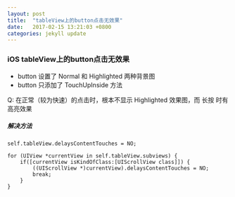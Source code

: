 ```yaml
---
layout: post
title:  "tableView上的button点击无效果"
date:   2017-02-15 13:21:03 +0800
categories: jekyll update
---
```


### iOS tableView上的button点击无效果

* button 设置了 Normal 和 Highlighted 两种背景图
* button 只添加了 TouchUpInside 方法

Q: 在正常（较为快速）的点击时，根本不显示 Highlighted 效果图，而 长按 时有高亮效果

##### 解决方法
    self.tableView.delaysContentTouches = NO;
    
    for (UIView *currentView in self.tableView.subviews) {
        if([currentView isKindOfClass:[UIScrollView class]]) {
            ((UIScrollView *)currentView).delaysContentTouches = NO;
            break;
        }
    }
